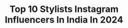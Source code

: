 ---
title: Top 10 Stylists Instagram Influencers In India In 2024
description: >-
  Find top stylists Instagram influencers in India in 2024. Most popular hashtags: #fashion #mensfashion #menstyle #menswear.
platform: Instagram
hits: 651
text_top: Identify the most popular Instagram accounts on inBeat.
text_bottom: inBeat holds 651 Instagram influencers like this in India for you to collaborate.
profiles:
  - username: "theanisha"
    fullname: >-
      Anisha Jain
    bio: >-
      Celebrity Stylist
    location: "India"
    followers: 183350
    engagement: 419
    commentsToLikes: 0.017242
    id: ck0w2t33bq1mn0i19h617wuhc
    verified: false
    hashtags: "#celebstyle, #bossman, #noonedoesitbetter, #suitup"
  - username: "gentleman_gaga"
    fullname: >-
      Sanket Sawant 💋
    bio: >-
      🧿| Fashion Stylist| Drag Queen| Influencer| Actor|🧿 📍Mumbai, Bandra📍 ~Spread more love and less legs ❣
    location: "India"
    followers: 34819
    engagement: 519
    commentsToLikes: 0.012422
    id: ck55la5q314d20i11u7ektag8
    verified: false
    hashtags: "#party, #collaboration, #hair, #dragqueen"
  - username: "idivyeshtalaviya"
    fullname: >-
      Divyesh Talaviya
    bio: >-
      •Model📸 •Celebrity Fashion Stylist •Editorial | commercial •Wedding | product | personal stylist #styledbydivyesh💫 @styledbydivyesh 📍Ahmedabad 🇮🇳
    location: "India"
    followers: 136849
    engagement: 2132
    commentsToLikes: 0.007196
    id: ck14j2vahicnu0i19ymo4gsyb
    verified: false
    hashtags: "#weddingdress, #aartirajput, #ootd, #love"
  - username: "devinadesai"
    fullname: >-
      Devina Desai
    bio: >-
      Membership Manager - @sohohousemumbai Fashion Entrepreneur & Stylist - @deedee.fashion 📍: Mumbai, India 📧: devinadesai7@gmail.com
    location: "India"
    followers: 16082
    engagement: 567
    commentsToLikes: 0.021241
    id: ck6uawsw864mn0j7172b5nnv2
    verified: false
    hashtags: "#thedirtyparty, #latepost, #throwbackthursday, #sohohousemumbai"
  - username: "shravyavarma"
    fullname: >-
      Shravya Varma
    bio: >-
      Farmer . Stylist . Producer Email - shravyavarma.work@gmail.com Managed by @thecatalyst.in
    location: "India"
    followers: 255496
    engagement: 776
    commentsToLikes: 0.006561
    id: ck0tvkuzdbt420i198cvkv42j
    verified: true
    hashtags: "#chiyanvikram, #mensfashion, #shravyavarma, #ps2"
  - username: "vekkey"
    fullname: >-
      Vekkey
    bio: >-
      Actor | Model | Influencer | Fashion Stylist | Caricaturist Bearded Icon of TN Collab📥teamvekkey@gmail.com Galaxy Creator @samsungindia
    location: "India"
    followers: 72243
    engagement: 430
    commentsToLikes: 0.013380
    id: ck136wy4x8nvk0i19kc97ay9z
    verified: false
    hashtags: "#indianmodel, #reelsfashion, #chennaimodel, #menstyle"
  - username: "hairbyameee"
    fullname: >-
      Amee Gala 🧿 | Hair Artist
    bio: >-
      Hair Colorist | Hair Stylist 👩🏼‍🎨🎨 Founder / Creative Director @houseofhair.official
    location: "India"
    followers: 13479
    engagement: 627
    commentsToLikes: 0.020542
    id: ck5hi2q09bcs30i11qbgmx9lh
    verified: false
    hashtags: "#haircare, #balayage, #haircaretips, #haircolor"
  - username: "pastel.postcard.life"
    fullname: >-
      Falguni | Pastel Postcard Life
    bio: >-
      CA turned Creativepreneur Artist | Product Stylist | Aesthete Founder : @thepinacoladaco
    location: "India"
    followers: 9537
    engagement: 403
    commentsToLikes: 0.031699
    id: ck55iv9dzvnet0i11axb2zi6k
    verified: false
    hashtags: "#haldiceremony, #viralbride, #haldioutfit, #trendingdulhaniya"
  - username: "garimabiyani"
    fullname: >-
      Garima Biyani
    bio: >-
      Fashion Stylist 🏆 Cosmopolitan Emerging Fashion Influencer 23-24 Shop my closet @carvestylee
    location: "India"
    followers: 28565
    engagement: 1371
    commentsToLikes: 0.008967
    id: clq3s01yawhnb0k08dnovsp7v
    verified: false
    hashtags: "#layering, #dubai, #explore, #coolgirls"
  - username: "amandeepkaur87"
    fullname: >-
      Amandeep Kaur
    bio: >-
      Celeb Fashion Stylist| Costume Designer| Creative Director| Fashion & Lifestyle content creator
    location: "India"
    followers: 46231
    engagement: 2022
    commentsToLikes: 0.025366
    id: ck15snndpdwnz0i197adnh78w
    verified: false
    hashtags: "#sammanekshaw, #vickykaushal, #celebstyling, #indianwear"
---